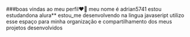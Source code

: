 ###boas vindas ao meu perfil❤💙
meu nome é adrian5741
estou estudandona alura**
estou_me desenvolvendo na lingua javaseript
utilizo esse espaço para minha organização e compartilhamento dos meus projetos desenvolvidos
